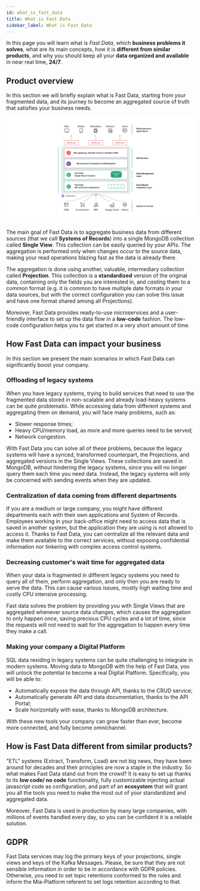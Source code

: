 ```yaml
---
id: what_is_fast_data
title: What is Fast Data
sidebar_label: What is Fast Data
---
```


In this page you will learn what is *Fast Data*, which **business problems it solves**, what are its main concepts, how it is **different from similar products**, and why you should keep all your **data organized and available** in near real time, **24/7**.

## Product overview

In this section we will briefly explain what is Fast Data, starting from your fragmented data, and its journey to become an aggregated source of truth that satisfies your business needs.

![Fast Data overview](./img/fastdata-overview.png)

The main goal of Fast Data is to aggregate business data from different sources (that we call **Systems of Records**) into a single MongoDB collection called **Single View**. This collection can be easily queried by your APIs. The aggregation is performed only when changes occur to the source data, making your read operations blazing fast as the data is already there.

The aggregation is done using another, valuable, intermediary collection called **Projection**. This collection is a **standardized** version of the original data, containing only the fields you are interested in, and *casting* them to a common format (e.g. it is common to have multiple date formats in your data sources, but with the correct configuration you can solve this issue and have one format shared among all Projections).

Moreover, Fast Data provides ready-to-use microservices and a user-friendly interface to set up the data flow in a **low-code** fashion. The low-code configuration helps you to get started in a very short amount of time.

## How Fast Data can impact your business

In this section we present the main scenarios in which Fast Data can significantly boost your company.

### Offloading of legacy systems

When you have legacy systems, trying to build services that need to use the fragmented data stored in non-scalable and already load-heavy systems can be quite problematic. While accessing data from different systems and aggregating them on demand, you will face many problems, such as:

* Slower response times;
* Heavy CPU/memory load, as more and more queries need to be served;
* Network congestion.

With Fast Data you can solve all of these problems, because the legacy systems will have a synced, transformed counterpart, the Projections, and aggregated versions in the Single Views. These collections are saved in MongoDB, without hindering the legacy systems, since you will no longer query them each time you need data. Instead, the legacy systems will only be concerned with sending events when they are updated.

### Centralization of data coming from different departments

If you are a medium or large company, you might have different departments each with their own applications and System of Records. Employees working in your back-office might need to access data that is saved in another system, but the application they are using is not allowed to access it.
Thanks to Fast Data, you can centralize all the relevant data and make them available to the correct services, without exposing confidential information nor tinkering with complex access control systems.

### Decreasing customer's wait time for aggregated data

When your data is fragmented in different legacy systems you need to query all of them, perform aggregation, and only then you are ready to serve the data. This can cause various issues, mostly high waiting time and costly CPU intensive processing.

Fast data solves the problem by providing you with Single Views that are aggregated whenever source data changes, which causes the aggregation to only happen once, saving precious CPU cycles and a lot of time, since the requests will not need to wait for the aggregation to happen every time they make a call.

### Making your company a Digital Platform

SQL data residing in legacy systems can be quite challenging to integrate in modern systems. Moving data to MongoDB with the help of Fast Data, you will unlock the potential to become a real Digital Platform. Specifically, you will be able to:

* Automatically expose the data through API, thanks to the CRUD service;
* Automatically generate API and data documentation, thanks to the API Portal;
* Scale horizontally with ease, thanks to MongoDB architecture.

With these new tools your company can grow faster than ever, become more connected, and fully become omnichannel.

## How is Fast Data different from similar products?

"ETL" systems (Extract, Transform, Load) are not big news, they have been around for decades and their principles are now a staple in the industry. So what makes Fast Data stand out from the crowd? It is easy to set up thanks to its **low code/ no code** functionality, fully customizable injecting actual javascript code as configuration, and part of an **ecosystem** that will grant you all the tools you need to make the most out of your standardized and aggregated data.

Moreover, Fast Data is used in production by many large companies, with millions of events handled every day, so you can be confident it is a reliable solution.

## GDPR

Fast Data services may log the primary keys of your projections, single views and keys of the Kafka Messages. Please, be sure that they are not sensible information in order to be in accordance with GDPR policies. Otherwise, you need to set topic retentions conformed to the rules and inform the Mia-Platform referent to set logs retention according to that.
